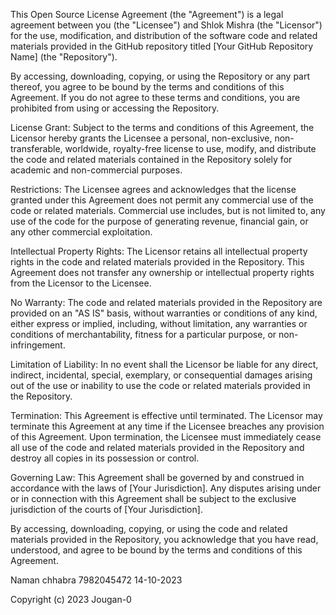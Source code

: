 This Open Source License Agreement (the "Agreement") is a legal agreement between you (the "Licensee") and Shlok Mishra (the "Licensor") for the use, modification, and distribution of the software code and related materials provided in the GitHub repository titled [Your GitHub Repository Name] (the "Repository").

By accessing, downloading, copying, or using the Repository or any part thereof, you agree to be bound by the terms and conditions of this Agreement. If you do not agree to these terms and conditions, you are prohibited from using or accessing the Repository.

License Grant:
Subject to the terms and conditions of this Agreement, the Licensor hereby grants the Licensee a personal, non-exclusive, non-transferable, worldwide, royalty-free license to use, modify, and distribute the code and related materials contained in the Repository solely for academic and non-commercial purposes.

Restrictions:
The Licensee agrees and acknowledges that the license granted under this Agreement does not permit any commercial use of the code or related materials. Commercial use includes, but is not limited to, any use of the code for the purpose of generating revenue, financial gain, or any other commercial exploitation.

Intellectual Property Rights:
The Licensor retains all intellectual property rights in the code and related materials provided in the Repository. This Agreement does not transfer any ownership or intellectual property rights from the Licensor to the Licensee.

No Warranty:
The code and related materials provided in the Repository are provided on an "AS IS" basis, without warranties or conditions of any kind, either express or implied, including, without limitation, any warranties or conditions of merchantability, fitness for a particular purpose, or non-infringement.

Limitation of Liability:
In no event shall the Licensor be liable for any direct, indirect, incidental, special, exemplary, or consequential damages arising out of the use or inability to use the code or related materials provided in the Repository.

Termination:
This Agreement is effective until terminated. The Licensor may terminate this Agreement at any time if the Licensee breaches any provision of this Agreement. Upon termination, the Licensee must immediately cease all use of the code and related materials provided in the Repository and destroy all copies in its possession or control.

Governing Law:
This Agreement shall be governed by and construed in accordance with the laws of [Your Jurisdiction]. Any disputes arising under or in connection with this Agreement shall be subject to the exclusive jurisdiction of the courts of [Your Jurisdiction].

By accessing, downloading, copying, or using the code and related materials provided in the Repository, you acknowledge that you have read, understood, and agree to be bound by the terms and conditions of this Agreement.

Naman chhabra
7982045472
14-10-2023


Copyright (c) 2023 Jougan-0
